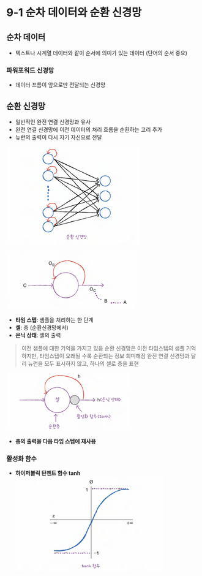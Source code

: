 # 9-1 순차 데이터와 순환 신경망

## 순차 데이터
- 텍스트나 시계열 데이터와 같이 순서에 의미가 있는 데이터 (단어의 순서 중요)

### 파워포워드 신경망
- 데이터 프름이 앞으로만 전달되는 신경망

## 순환 신경망
- 일반적인 완전 연결 신경망과 유사
- 완전 연결 신경망에 이전 데이터의 처리 흐름을 순환하는 고리 추가
- 뉴런의 출력이 다시 자기 자신으로 전달

![alt text](image-44.png)

![alt text](image-45.png)

- **타임 스텝**: 샘플을 처리하는 한 단계
- **셀**: 층 (순환신경망에서)
- **은닉 상태**: 셀의 출력

> 이전 샘플에 대한 기억을 가지고 있음
> 순환 신경망은 이전 타임스텝의 샘플 기억하지만, 타임스텝이 오래될 수록 순환되는 정보 희미해짐
>  완전 연결 신경망과 달리 뉴런을 모두 표시하지 않고, 하나의 셀로 층을 표현

![alt text](image-46.png)
- **충의 출력을 다음 타임 스텝에 재사용**

### 활성화 함수
- **하이퍼볼릭 탄젠트 함수 tanh**
![alt text](image-47.png)